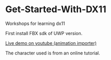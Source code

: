 # Get-Started-With-DX11
Workshops for learning dx11

First install FBX sdk of UWP version.

[Live demo on youtube (animation importer)](https://youtu.be/9LDQiQqLC2w)

The character used is from an online tutorial.
